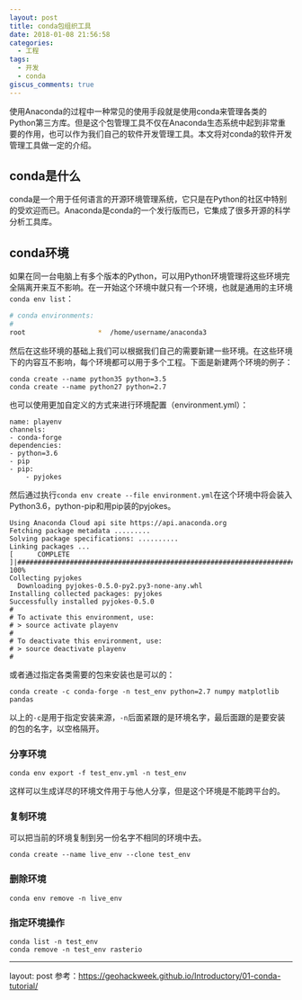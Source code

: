 ```yaml
---
layout: post
title: conda包组织工具
date: 2018-01-08 21:56:58
categories:
  - 工程
tags:
  - 开发
  - conda
giscus_comments: true
---
```


使用Anaconda的过程中一种常见的使用手段就是使用conda来管理各类的Python第三方库。但是这个包管理工具不仅在Anaconda生态系统中起到非常重要的作用，也可以作为我们自己的软件开发管理工具。本文将对conda的软件开发管理工具做一定的介绍。

<!-- more -->

## conda是什么

conda是一个用于任何语言的开源环境管理系统，它只是在Python的社区中特别的受欢迎而已。Anaconda是conda的一个发行版而已，它集成了很多开源的科学分析工具库。

## conda环境

如果在同一台电脑上有多个版本的Python，可以用Python环境管理将这些环境完全隔离开来互不影响。在一开始这个环境中就只有一个环境，也就是通用的主环境`conda env list`：

```bash
# conda environments:
#
root                  *  /home/username/anaconda3
```

然后在这些环境的基础上我们可以根据我们自己的需要新建一些环境。在这些环境下的内容互不影响，每个环境都可以用于多个工程。下面是新建两个环境的例子：

```shell
conda create --name python35 python=3.5
conda create --name python27 python=2.7
```

也可以使用更加自定义的方式来进行环境配置（environment.yml）：

```shell
name: playenv
channels:
- conda-forge
dependencies:
- python=3.6
- pip
- pip:
    - pyjokes
```

然后通过执行`conda env create --file environment.yml`在这个环境中将会装入Python3.6，python-pip和用pip装的pyjokes。

```shell
Using Anaconda Cloud api site https://api.anaconda.org
Fetching package metadata .........
Solving package specifications: ..........
Linking packages ...
[      COMPLETE      ]|###################################################################################################################################################################| 100%
Collecting pyjokes
  Downloading pyjokes-0.5.0-py2.py3-none-any.whl
Installing collected packages: pyjokes
Successfully installed pyjokes-0.5.0
#
# To activate this environment, use:
# > source activate playenv
#
# To deactivate this environment, use:
# > source deactivate playenv
#
```

或者通过指定各类需要的包来安装也是可以的：

```shell
conda create -c conda-forge -n test_env python=2.7 numpy matplotlib pandas
```

以上的`-c`是用于指定安装来源，`-n`后面紧跟的是环境名字，最后面跟的是要安装的包的名字，以空格隔开。

### 分享环境

```shell
conda env export -f test_env.yml -n test_env
```

这样可以生成详尽的环境文件用于与他人分享，但是这个环境是不能跨平台的。

### 复制环境

可以把当前的环境复制到另一份名字不相同的环境中去。

```shell
conda create --name live_env --clone test_env
```

### 删除环境

```shell
conda env remove -n live_env
```

### 指定环境操作

```shell
conda list -n test_env
conda remove -n test_env rasterio
```

---

layout: post
参考：https://geohackweek.github.io/Introductory/01-conda-tutorial/
